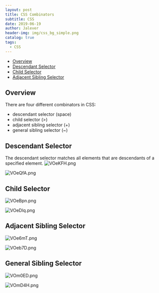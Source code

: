 ```yaml
---
layout: post
title: CSS Combinators
subtitle: CSS
date: 2019-06-19
author: Jalever
header-img: img/css_bg_simple.png
catalog: true
tags:
  - CSS
---
```


- [Overview](#overview)
- [Descendant Selector](#descendant-selector)
- [Child Selector](#child-selector)
- [Adjacent Sibling Selector](#adjacent-sibling-selector)


## Overview
There are four different combinators in CSS:

- descendant selector (space)
- child selector (>)
- adjacent sibling selector (+)
- general sibling selector (~)

## Descendant Selector
The descendant selector matches all elements that are descendants of a specified element.
![VOeKFH.png](https://s2.ax1x.com/2019/06/19/VOeKFH.png)

![VOeQfA.png](https://s2.ax1x.com/2019/06/19/VOeQfA.png)

## Child Selector
![VOeBpn.png](https://s2.ax1x.com/2019/06/19/VOeBpn.png)

![VOeDlq.png](https://s2.ax1x.com/2019/06/19/VOeDlq.png)

## Adjacent Sibling Selector
![VOe6mT.png](https://s2.ax1x.com/2019/06/19/VOe6mT.png)

![VOeb7D.png](https://s2.ax1x.com/2019/06/19/VOeb7D.png)

## General Sibling Selector
![VOm0ED.png](https://s2.ax1x.com/2019/06/19/VOm0ED.png)

![VOmD4H.png](https://s2.ax1x.com/2019/06/19/VOmD4H.png)
